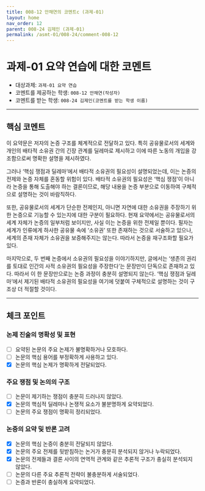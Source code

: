 ```yaml
---
title: 008-12 안채연의 코멘트c (과제-01) 
layout: home
nav_order: 12
parent: 008-24 김제인 (과제-01)
permalink: /asmt-01/008-24/comment-008-12
---
```


# 과제-01 요약 연습에 대한 코멘트

- 대상과제: `과제-01 요약 연습`
- 코멘트를 제공하는 학생: `008-12 안채연(작성자)` 
- 코멘트를 받는 학생: `008-24 김제인(코멘트를 받는 학생 이름)` 

---

## 핵심 코멘트

이 요약문은 저자의 논증 구조를 체계적으로 전달하고 있다. 특히 공유물로서의 세계와 개인의 배타적 소유권 간의 긴장 관계를 딜레마로 제시하고 이에 따른 노동의 개입을 강조함으로써 명확한 설명을 제시하였다.

그러나 ‘핵심 쟁점과 딜레마’에서 배타적 소유권의 필요성이 설명되었는데, 이는 논증의 전제와 논증 자체를 혼동할 위험이 있다. 배타적 소유권의 필요성은 ‘핵심 쟁점’이 아니라 논증을 통해 도출해야 하는 결론이므로, 해당 내용을 논증 부분으로 이동하여 구체적으로 설명하는 것이 바람직하다.

또한, 공유물로서의 세계가 단순한 전제인지, 아니면 자연에 대한 소유권을 주장하기 위한 논증으로 기능할 수 있는지에 대한 구분이 필요하다. 현재 요약에서는 공유물로서의 세계 자체가 논증의 일부처럼 보이지만, 사실 이는 논증을 위한 전제일 뿐이다. 필자는 세계가 인류에게 하사한 공유물 속에 ‘소유권’ 또한 존재하는 것으로 서술하고 있으나, 세계의 존재 자체가 소유권을 보증해주지는 않는다. 따라서 논증을 재구조화할 필요가 있다.

마지막으로, 두 번째 논증에서 소유권의 필요성을 이야기하지만, 글에서는 ‘생존의 권리를 토대로 인간의 사적 소유권의 필요성을 주장한다’는 문장만이 단독으로 존재하고 있다. 따라서 이 한 문장만으로는 논증 과정이 충분히 설명되지 않는다. ‘핵심 쟁점과 딜레마’에서 제기된 배타적 소유권의 필요성을 여기에 덧붙여 구체적으로 설명하는 것이 구조상 더 적절할 것이다.

---

## 체크 포인트

### 논제 진술의 명확성 및 표현  
- [ ] 요약된 논문의 주요 논제가 불명확하거나 모호하다.  
- [ ] 논문의 핵심 용어를 부정확하게 사용하고 있다.  
- [x] 논문의 핵심 논제가 명확하게 전달되었다.  

### 주요 쟁점 및 논의의 구조  
- [ ] 논문이 제기하는 쟁점이 충분히 드러나지 않았다.  
- [x] 논문의 핵심적 딜레마나 논쟁적 요소가 불분명하게 요약되었다.  
- [ ] 논문의 주요 쟁점이 명확히 정리되었다.  

### 논증의 요약 및 반론 고려  
- [x] 논문의 핵심 논증이 충분히 전달되지 않았다.  
- [x] 논문의 주요 전제를 뒷받침하는 논거가 충분히 분석되지 않거나 누락되었다.  
- [x] 논문의 전제들과 결론 사이의 연역적 관계와 같은 추론적 구조가 충실히 분석되지 않았다.  
- [ ] 논문의 다른 주요 추론적 전략이 불충분하게 서술되었다.
- [ ] 논증과 반론이 충실하게 요약되었다. 